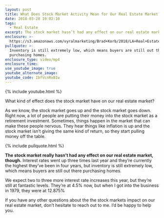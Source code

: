 ```yaml
---
layout: post
title: What Does Stock Market Activity Mean for Our Real Estate Market?
date: 2018-03-28 19:02:10
tags:
  - Real Estate
excerpt: The stock market hasn’t had any effect on our real estate market.
enclosure: >-
  https://s3.amazonaws.com/vyralmarketing/Brad+Korb/2018/LA+Real+Estate+Agent-+Stock+Market.mp4
pullquote: >-
  Inventory is still extremely low, which means buyers are still out there
  purchasing homes.
enclosure_type: video/mp4
enclosure_time:
use_youtube_image: true
youtube_alternate_image:
youtube_code: IbfVcnRvBIw
---
```


{% include youtube.html %}

What kind of effect does the stock market have on our real estate market?&nbsp;

As we know, the stock market goes up and the stock market goes down. Right now, a lot of people are putting their money into the stock market as a retirement investment. Sometimes, things happen in the market that can make these people nervous. They hear things like inflation is up and the stock market isn’t giving the same kind of return, so they start pulling money off the table.&nbsp;

{% include pullquote.html %}

**The stock market really hasn’t had any effect on our real estate market, though.** Interest rates went up three times last year and they’re currently the highest they’ve been in four years, but inventory is still extremely low, which means buyers are still out there purchasing homes.&nbsp;

We expect two to three more interest rate increases this year, but they’re still at fantastic levels. They’re at 4.5% now, but when I got into the business in 1979, they were at 12.875%

If you have any other questions about the the stock markets impact on our real estate market, don’t hesitate to reach out to me. I’d be happy to help you.